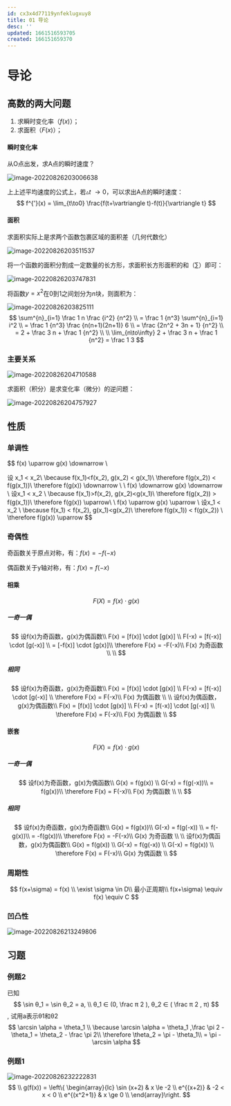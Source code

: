 ```yaml
---
id: cx3x4d77119ynfeklugxuy8
title: 01 导论
desc: ''
updated: 1661516593705
created: 166151659370
---
```


# 导论

## 高数的两大问题

1. 求瞬时变化率（$f(x)$）；
2. 求面积（$F(x)$）；

#### 瞬时变化率

从O点出发，求A点的瞬时速度？

![image-20220826203006638](https://cdn.notcloud.net/static/md/cy948/202208262030683.png)

上上述平均速度的公式上，若$\vartriangle t \ \to 0$，可以求出A点的瞬时速度：
$$
f^{'}(x) = \lim_{t\to0} \frac{f(t+\vartriangle t)-f(t)}{\vartriangle t}
$$

#### 面积

求面积实际上是求两个函数包裹区域的面积差（几何代数化）

![image-20220826203511537](https://cdn.notcloud.net/static/md/cy948/202208262035576.png)

将一个函数的面积分割成一定数量的长方形，求面积长方形面积的和（$\sum$）即可：

![image-20220826203747831](https://cdn.notcloud.net/static/md/cy948/202208262037860.png)

将函数$y=x^2$在0到1之间划分为$n$块，则面积为：

![image-20220826203825111](https://cdn.notcloud.net/static/md/cy948/202208262038137.png)
$$
\sum^{n}_{i=1} \frac 1 n \frac {i^2} {n^2} \\
= \frac 1 {n^3} \sum^{n}_{i=1} i^2 \\
= \frac 1 {n^3} \frac {n(n+1)(2n+1)} 6 \\
= \frac {2n^2 + 3n + 1} {n^2} \\
= 2 + \frac 3 n + \frac 1 {n^2} \\ \\
\lim_{n\to\infty} 2 + \frac 3 n + \frac 1 {n^2}  = \frac 1 3
$$

### 主要关系



![image-20220826204710588](https://cdn.notcloud.net/static/md/cy948/202208262047626.png)

求面积（积分）是求变化率（微分）的逆问题：

![image-20220826204757927](https://cdn.notcloud.net/static/md/cy948/202208262047953.png)

## 性质

### 单调性

$$
f(x) \uparrow g(x) \downarrow \\

设 x_1 < x_2\\
\because f(x_1)<f(x_2), g(x_2) < g(x_1)\\
\therefore f(g(x_2)) < f(g(x_1))\\
\therefore f(g(x)) \downarrow \\
\\
f(x) \downarrow g(x) \downarrow \\
设x_1 < x_2 \\
\because f(x_1)>f(x_2), g(x_2)<g(x_1)\\
\therefore f(g(x_2)) > f(g(x_1))\\
\therefore f(g(x)) \uparrow\\
\\
f(x) \uparrow g(x) \uparrow \\
设x_1 < x_2 \\
\because f(x_1) < f(x_2), g(x_1)<g(x_2)\\
\therefore f(g(x_1)) <  f(g(x_2)) \\
\therefore f(g(x)) \uparrow
$$

### 奇偶性

奇函数关于原点对称，有：$f(x) = -f(-x)$

偶函数关于y轴对称，有：$f(x)=f(-x)$



#### 相乘

$$
F(X) = f(x) \cdot g(x) 
$$

##### 一奇一偶

$$
设f(x)为奇函数，g(x)为偶函数\\
F(x) = [f(x)] \cdot [g(x)] \\
F(-x) = [f(-x)] \cdot [g(-x)] \\
= [-f(x)] \cdot [g(x)]\\
\therefore F(x) = -F(-x)\\
F(x) 为奇函数 \\
\\
$$

##### 相同

$$
设f(x)为奇函数，g(x)为奇函数\\
F(x) = [f(x)] \cdot [g(x)] \\
F(-x) = [f(-x)] \cdot [g(-x)] \\
\therefore F(x) = F(-x)\\
F(x) 为偶函数 \\
\\
设f(x)为偶函数，g(x)为偶函数\\
F(x) = [f(x)] \cdot [g(x)] \\
F(-x) = [f(-x)] \cdot [g(-x)] \\
\therefore F(x) = F(-x)\\
F(x) 为偶函数 \\
$$

#### 嵌套

$$
F(X) = f(x) \cdot g(x)
$$

##### 一奇一偶

$$
设f(x)为奇函数，g(x)为偶函数\\
G(x) = f(g(x)) \\
G(-x) = f(g(-x))\\
= f(g(x))\\
\therefore F(x) = F(-x)\\
F(x) 为偶函数 \\
\\
$$

##### 相同

$$
设f(x)为奇函数，g(x)为奇函数\\
G(x) = f(g(x))\\
G(-x) = f(g(-x)) \\
= f(-g(x))\\
= -f(g(x))\\
\therefore F(x) = -F(-x)\\
G(x) 为奇函数 \\
\\
设f(x)为偶函数，g(x)为偶函数\\
G(x) = f(g(x)) \\
G(-x) = f(g(-x)) \\
G(-x) = f(g(x)) \\
\therefore F(x) = F(-x)\\
G(x) 为偶函数 \\
$$

### 周期性

$$
f(x+\sigma) = f(x) \\
\exist \sigma \in D\\
最小正周期\\
f(x+\sigma) \equiv f(x) \equiv C
$$

### 凹凸性



![image-20220826213249806](https://cdn.notcloud.net/static/md/cy948/202208262132847.png)



## 习题



### 例题2 

已知
$$
\sin θ_1 = \sin θ_2 = a, \\
θ_1 ∈ (0, \frac π 2 ), θ_2 ∈ ( \frac π 2 , π)
$$
, 试用a表示θ1和θ2
$$
\arcsin \alpha = \theta_1 \\
\because \arcsin \alpha = \theta_1 ,\frac \pi 2 - \theta_1 = \theta_2 - \frac \pi 2\\
\therefore \theta_2 = \pi - \theta_1\\
= \pi - \arcsin \alpha
$$


### 例题1

![image-20220826232222831](https://cdn.notcloud.net/static/md/cy948/202208262322860.png)
$$
\\
g(f(x)) = \left\{ 
\begin{array}{lc}
\sin (x+2) & x \le -2 \\
e^{(x+2)} & -2 < x < 0 \\
e^{(x^2+1)}  & x \ge 0 \\
\end{array}\right.
$$


